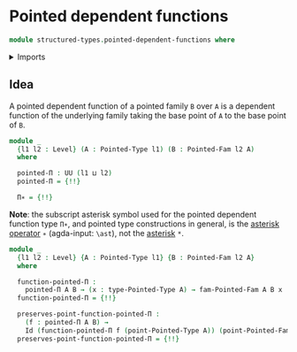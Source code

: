 # Pointed dependent functions

```agda
module structured-types.pointed-dependent-functions where
```

<details><summary>Imports</summary>

```agda
open import foundation.dependent-pair-types
open import foundation.fibers-of-maps
open import foundation.function-types
open import foundation.identity-types
open import foundation.universe-levels

open import structured-types.pointed-families-of-types
open import structured-types.pointed-types
```

</details>

## Idea

A pointed dependent function of a pointed family `B` over `A` is a dependent
function of the underlying family taking the base point of `A` to the base point
of `B`.

```agda
module _
  {l1 l2 : Level} (A : Pointed-Type l1) (B : Pointed-Fam l2 A)
  where

  pointed-Π : UU (l1 ⊔ l2)
  pointed-Π = {!!}

  Π∗ = {!!}
```

**Note**: the subscript asterisk symbol used for the pointed dependent function
type `Π∗`, and pointed type constructions in general, is the
[asterisk operator](https://codepoints.net/U+2217) `∗` (agda-input: `\ast`), not
the [asterisk](https://codepoints.net/U+002A) `*`.

```agda
module _
  {l1 l2 : Level} {A : Pointed-Type l1} {B : Pointed-Fam l2 A}
  where

  function-pointed-Π :
    pointed-Π A B → (x : type-Pointed-Type A) → fam-Pointed-Fam A B x
  function-pointed-Π = {!!}

  preserves-point-function-pointed-Π :
    (f : pointed-Π A B) →
    Id (function-pointed-Π f (point-Pointed-Type A)) (point-Pointed-Fam A B)
  preserves-point-function-pointed-Π = {!!}
```
